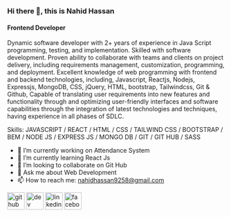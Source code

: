 ### Hi there 👋, this is Nahid Hassan
#### Frontend Developer 
Dynamic software developer with 2+ years of experience in Java Script programming, testing, and implementation. Skilled with software development. Proven ability to collaborate with teams and clients on project delivery, including requirements management, customization, programming, and deployment. Excellent knowledge of web programming with frontend and backend technologies, including, Javascript, Reactjs, Nodejs, Expressjs, MongoDB, CSS, jQuery, HTML, bootstrap, Tailwindcss, Git & Github, Capable of translating user requirements into new features and functionality through and optimizing user-friendly interfaces and software capabilities through the integration of latest technologies and techniques, having experience in all phases of SDLC.

Skills: JAVASCRIPT / REACT / HTML / CSS / TAILWIND CSS / BOOTSTRAP / BEM / NODE JS / EXPRESS JS /  MONGO DB / GIT / GIT HUB / SASS

- 🔭 I’m currently working on Attendance System   
- 🌱 I’m currently learning React Js 
- 👯 I’m looking to collaborate on Git Hub 
- 💬 Ask me about Web Development  
- 📫 How to reach me: nahidhassan9258@gmail.com 


[<img src='https://cdn.jsdelivr.net/npm/simple-icons@3.0.1/icons/github.svg' alt='github' height='40'>](https://github.com/Nahid005)  [<img src='https://cdn.jsdelivr.net/npm/simple-icons@3.0.1/icons/dev-dot-to.svg' alt='dev' height='40'>](https://dev.to/nahid005)  [<img src='https://cdn.jsdelivr.net/npm/simple-icons@3.0.1/icons/linkedin.svg' alt='linkedin' height='40'>](https://www.linkedin.com/in/nh-hassan//)  [<img src='https://cdn.jsdelivr.net/npm/simple-icons@3.0.1/icons/facebook.svg' alt='facebook' height='40'>](https://www.facebook.com/nahidhassan005/)  


